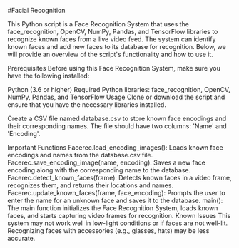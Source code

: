 #Facial Recognition

This Python script is a Face Recognition System that uses the face_recognition, OpenCV, NumPy, Pandas, and TensorFlow libraries to recognize known faces from a live video feed. 
The system can identify known faces and add new faces to its database for recognition. Below, we will provide an overview of the script's functionality and how to use it.

Prerequisites
Before using this Face Recognition System, make sure you have the following installed:

Python (3.6 or higher)
Required Python libraries: face_recognition, OpenCV, NumPy, Pandas, and TensorFlow
Usage
Clone or download the script and ensure that you have the necessary libraries installed.

Create a CSV file named database.csv to store known face encodings and their corresponding names. The file should have two columns: 'Name' and 'Encoding'.


Important Functions
Facerec.load_encoding_images(): Loads known face encodings and names from the database.csv file.
Facerec.save_encoding_image(name, encoding): Saves a new face encoding along with the corresponding name to the database.
Facerec.detect_known_faces(frame): Detects known faces in a video frame, recognizes them, and returns their locations and names.
Facerec.update_known_faces(frame, face_encoding): Prompts the user to enter the name for an unknown face and saves it to the database.
main(): The main function initializes the Face Recognition System, loads known faces, and starts capturing video frames for recognition.
Known Issues
This system may not work well in low-light conditions or if faces are not well-lit.
Recognizing faces with accessories (e.g., glasses, hats) may be less accurate.
